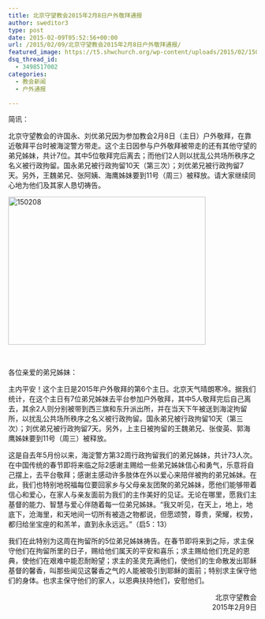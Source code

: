 ```yaml
---
title: 北京守望教会2015年2月8日户外敬拜通报
author: sweditor3
type: post
date: 2015-02-09T05:52:56+00:00
url: /2015/02/09/北京守望教会2015年2月8日户外敬拜通报/
featured_image: https://t5.shwchurch.org/wp-content/uploads/2015/02/150208-400x288.jpg
dsq_thread_id:
  - 3498517002
categories:
  - 教会新闻
  - 户外通报

---
```

简讯：
  
北京守望教会的许国永、刘优弟兄因为参加教会2月8日（主日）户外敬拜，在靠近敬拜平台时被海淀警方带走。这个主日因参与户外敬拜被带走的还有其他守望的弟兄姊妹，共计7位。其中5位敬拜完后离去；而他们2人则以扰乱公共场所秩序之名义被行政拘留。国永弟兄被行政拘留10天（第三次）；刘优弟兄被行政拘留7天。另外，王魏弟兄、张阿姨、海鹰姊妹要到11号（周三）被释放。请大家继续同心地为他们及其家人恳切祷告。

<!--more-->

[<img class="aligncenter size-full wp-image-12180" src="http://t5.shwchurch.org/wp-content/uploads/2015/02/150208.jpg" alt="150208" width="400" height="300" />][1]

&nbsp;

各位亲爱的弟兄姊妹：

主内平安！这个主日是2015年户外敬拜的第6个主日。北京天气晴朗寒冷。据我们统计，在这个主日有7位弟兄姊妹去平台参加户外敬拜，其中5人敬拜完后自己离去，其余2人则分别被带到西三旗和东升派出所，并在当天下午被送到海淀拘留所，以扰乱公共场所秩序之名义被行政拘留。国永弟兄被行政拘留10天（第三次）；刘优弟兄被行政拘留7天。另外，上主日被拘留的王魏弟兄、张俊英、郭海鹰姊妹要到11号（周三）被释放。

这是自去年5月份以来，海淀警方第32周行政拘留我们的弟兄姊妹，共计73人次。在中国传统的春节即将来临之际2感谢主赐给一些弟兄姊妹信心和勇气，乐意将自己摆上，去平台敬拜；感谢主感动许多肢体在外以爱心来陪伴被拘的弟兄姊妹。在此，我们也特别地祝福每位要回家乡与父母亲友团聚的弟兄姊妹，愿他们能够带着信心和爱心，在家人与亲友面前为我们的主作美好的见证。无论在哪里，愿我们主基督的能力、智慧与爱心伴随着每一位弟兄姊妹。“我又听见，在天上，地上，地底下，沧海里，和天地间一切所有被造之物都说，但愿颂赞，尊贵，荣耀，权势，都归给坐宝座的和羔羊，直到永永远远。”（启5：13）

我们在此特别为这周在拘留所的5位弟兄姊妹祷告。在春节即将来到之际，求主保守他们在拘留所里的日子，赐给他们属天的平安和喜乐；求主赐给他们充足的恩典，使他们在艰难中能忍耐盼望；求主的圣灵充满他们，使他们的生命散发出耶稣基督的馨香，叫那些闻见这馨香之气的人能被吸引到耶稣的面前；特别求主保守他们的身体。也求主保守他们的家人，以恩典扶持他们，安慰他们。

<p style="text-align: right;">
  北京守望教会<br /> 2015年2月9日
</p>

 [1]: http://t5.shwchurch.org/wp-content/uploads/2015/02/150208.jpg